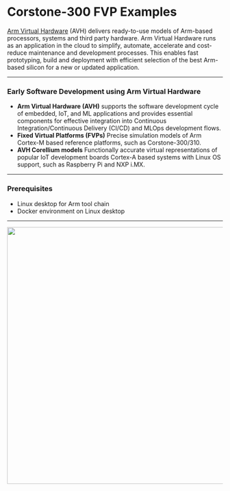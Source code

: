 # Corstone-300 FVP Examples

[Arm Virtual Hardware](https://developer.arm.com/Tools%20and%20Software/Arm%20Virtual%20Hardware) (AVH) delivers ready-to-use models of Arm-based processors, systems and third party hardware. Arm Virtual Hardware runs as an application in the cloud to simplify, automate, accelerate and cost-reduce maintenance and development processes. This enables fast prototyping, build and deployment with efficient selection of the best Arm-based silicon for a new or updated application.

---
### Early Software Development using Arm Virtual Hardware
* **Arm Virtual Hardware (AVH)** supports the software development cycle of embedded, IoT, and ML applications and provides essential components for effective integration into Continuous Integration/Continuous Delivery (CI/CD) and MLOps development flows.
* **Fixed Virtual Platforms (FVPs)**
Precise simulation models of Arm Cortex-M based reference platforms, such as Corstone-300/310.
* **AVH Corellium models**
Functionally accurate virtual representations of popular IoT development boards
Cortex-A based systems with Linux OS support, such as Raspberry Pi and NXP i.MX.


---
### Prerequisites
* Linux desktop for Arm tool chain
* Docker environment on Linux desktop

---
<img src="https://github.com/user-attachments/assets/253568f9-d259-4760-b0d0-a43323402aa1" width=600>

